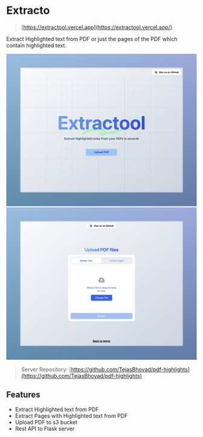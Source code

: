 # Extracto

> [https://extractool.vercel.app](https://extractool.vercel.app/)

Extract Highlighted text from PDF or just the pages of the PDF which contain highlighted text.

![Extracto](github/Extractool.jpeg)
![Upload](github/upload.jpeg)

> Server Repository: [https://github.com/TejasBhovad/pdf-highlights](https://github.com/TejasBhovad/pdf-highlights)

## Features

- Extract Highlighted text from PDF
- Extract Pages with Highlighted text from PDF
- Upload PDF to s3 bucket
- Rest API to Flask server
